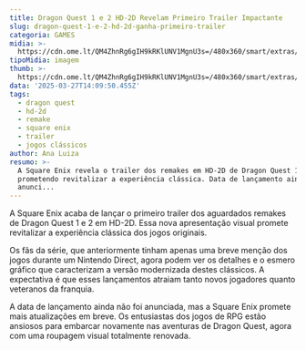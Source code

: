 ```yaml
---
title: Dragon Quest 1 e 2 HD-2D Revelam Primeiro Trailer Impactante
slug: dragon-quest-1-e-2-hd-2d-ganha-primeiro-trailer
categoria: GAMES
midia: >-
  https://cdn.ome.lt/QM4ZhnRg6gIH9kRKlUNV1MgnU3s=/480x360/smart/extras/conteudos/imagem_2025-03-27_110755996.png
tipoMidia: imagem
thumb: >-
  https://cdn.ome.lt/QM4ZhnRg6gIH9kRKlUNV1MgnU3s=/480x360/smart/extras/conteudos/imagem_2025-03-27_110755996.png
data: '2025-03-27T14:09:50.455Z'
tags:
  - dragon quest
  - hd-2d
  - remake
  - square enix
  - trailer
  - jogos clássicos
author: Ana Luiza
resumo: >-
  A Square Enix revela o trailer dos remakes em HD-2D de Dragon Quest 1 e 2,
  prometendo revitalizar a experiência clássica. Data de lançamento ainda não
  anunci...
---
```


A Square Enix acaba de lançar o primeiro trailer dos aguardados remakes de Dragon Quest 1 e 2 em HD-2D. Essa nova apresentação visual promete revitalizar a experiência clássica dos jogos originais.

Os fãs da série, que anteriormente tinham apenas uma breve menção dos jogos durante um Nintendo Direct, agora podem ver os detalhes e o esmero gráfico que caracterizam a versão modernizada destes clássicos. A expectativa é que esses lançamentos atraiam tanto novos jogadores quanto veteranos da franquia.

A data de lançamento ainda não foi anunciada, mas a Square Enix promete mais atualizações em breve. Os entusiastas dos jogos de RPG estão ansiosos para embarcar novamente nas aventuras de Dragon Quest, agora com uma roupagem visual totalmente renovada.
